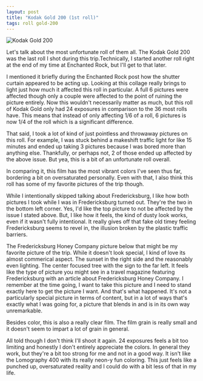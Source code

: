 ```yaml
---
layout: post
title: "Kodak Gold 200 (1st roll)"
tags: roll gold-200
---
```


![Kodak Gold 200](/assets/rolls/Kodak-Gold200-1.jpg)

Let's talk about the most unfortunate roll of them all. The Kodak Gold 200 was the last roll I shot during this trip.Technically, I started another roll right at the end of my time at Enchanted Rock, but I'll get to that later.

I mentioned it briefly during the Enchanted Rock post how the shutter curtain appeared to be acting up. Looking at this collage really brings to light just how much it affected this roll in particular. A full 6 pictures were affected though only a couple were affected to the point of ruining the picture entirely. Now this wouldn't necessarily matter as much, but this roll of Kodak Gold only had 24 exposures in comparison to the 36 most rolls have. This means that instead of only affecting 1/6 of a roll, 6 pictures is now 1/4 of the roll which is a significant difference.

That said, I took a lot of kind of just pointless and throwaway pictures on this roll. For example, I was stuck behind a makeshift traffic light for like 15 minutes and ended up taking 3 pictures because I was bored more than anything else. Thankfully, or perhaps not, 2 of those ended up affected by the above issue. But yea, this is a bit of an unfortunate roll overall.

In comparing it, this film has the most vibrant colors I've seen thus far, bordering a bit on oversaturated personally. Even with that, I also think this roll has some of my favorite pictures of the trip though.

While I intentionally skipped talking about Fredericksburg, I like how both pictures I took while I was in Fredericksburg turned out. They're the two in the bottom left corner. Yes, I'd like the top picture to not be affected by the issue I stated above. But, I like how it feels, the kind of dusty look works, even if it wasn't fully intentional. It really gives off that fake old timey feeling Fredericksburg seems to revel in, the illusion broken by the plastic traffic barriers.

The Fredericksburg Honey Company picture below that might be my favorite picture of the trip. While it doesn't look special, I kind of love its almost commerical aspect. The sunset in the right side and the reasonably even lighting. The center focused tree with the sign to the far left. It feels like the type of picture you might see in a travel magazine featuring Fredericksburg with an article about Fredericksburg Honey Company. I remember at the time going, I want to take this picture and I need to stand exactly here to get the picture I want. And that's what happened. It's not a particularly special picture in terms of content, but in a lot of ways that's exactly what I was going for, a picture that blends in and is in its own way unremarkable.

Besides color, this is also a really clear film. The film grain is really small and it doesn't seem to impart a lot of grain in general.

All told though I don't think I'll shoot it again. 24 exposures feels a bit too limiting and honestly I don't entirely appreciate the colors. In general they work, but they're a bit too strong for me and not in a good way. It isn't like the Lomography 400 with its really neon-y fun coloring. This just feels like a punched up, oversaturated reality and I could do with a bit less of that in my life.
